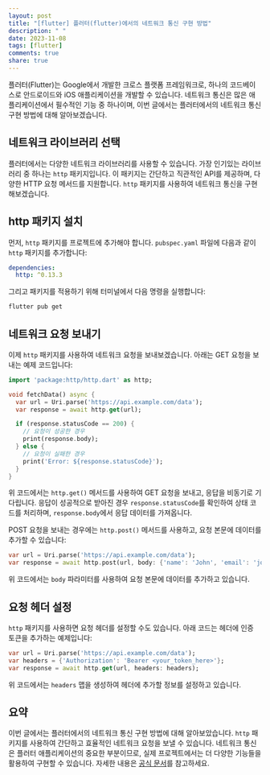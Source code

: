 ```yaml
---
layout: post
title: "[flutter] 플러터(flutter)에서의 네트워크 통신 구현 방법"
description: " "
date: 2023-11-08
tags: [flutter]
comments: true
share: true
---
```


플러터(Flutter)는 Google에서 개발한 크로스 플랫폼 프레임워크로, 하나의 코드베이스로 안드로이드와 iOS 애플리케이션을 개발할 수 있습니다. 네트워크 통신은 많은 애플리케이션에서 필수적인 기능 중 하나이며, 이번 글에서는 플러터에서의 네트워크 통신 구현 방법에 대해 알아보겠습니다.

## 네트워크 라이브러리 선택

플러터에서는 다양한 네트워크 라이브러리를 사용할 수 있습니다. 가장 인기있는 라이브러리 중 하나는 `http` 패키지입니다. 이 패키지는 간단하고 직관적인 API를 제공하며, 다양한 HTTP 요청 메서드를 지원합니다. `http` 패키지를 사용하여 네트워크 통신을 구현해보겠습니다.

## http 패키지 설치

먼저, `http` 패키지를 프로젝트에 추가해야 합니다. `pubspec.yaml` 파일에 다음과 같이 `http` 패키지를 추가합니다:

```yaml
dependencies:
  http: ^0.13.3
```

그리고 패키지를 적용하기 위해 터미널에서 다음 명령을 실행합니다:

```bash
flutter pub get
```

## 네트워크 요청 보내기

이제 `http` 패키지를 사용하여 네트워크 요청을 보내보겠습니다. 아래는 GET 요청을 보내는 예제 코드입니다:

```dart
import 'package:http/http.dart' as http;

void fetchData() async {
  var url = Uri.parse('https://api.example.com/data');
  var response = await http.get(url);

  if (response.statusCode == 200) {
    // 요청이 성공한 경우
    print(response.body);
  } else {
    // 요청이 실패한 경우
    print('Error: ${response.statusCode}');
  }
}
```

위 코드에서는 `http.get()` 메서드를 사용하여 GET 요청을 보내고, 응답을 비동기로 기다립니다. 응답이 성공적으로 받아진 경우 `response.statusCode`를 확인하여 상태 코드를 처리하며, `response.body`에서 응답 데이터를 가져옵니다.

POST 요청을 보내는 경우에는 `http.post()` 메서드를 사용하고, 요청 본문에 데이터를 추가할 수 있습니다:

```dart
var url = Uri.parse('https://api.example.com/data');
var response = await http.post(url, body: {'name': 'John', 'email': 'john@example.com'});
```

위 코드에서는 `body` 파라미터를 사용하여 요청 본문에 데이터를 추가하고 있습니다.

## 요청 헤더 설정

`http` 패키지를 사용하면 요청 헤더를 설정할 수도 있습니다. 아래 코드는 헤더에 인증 토큰을 추가하는 예제입니다:

```dart
var url = Uri.parse('https://api.example.com/data');
var headers = {'Authorization': 'Bearer <your_token_here>'};
var response = await http.get(url, headers: headers);
```

위 코드에서는 `headers` 맵을 생성하여 헤더에 추가할 정보를 설정하고 있습니다.

## 요약

이번 글에서는 플러터에서의 네트워크 통신 구현 방법에 대해 알아보았습니다. `http` 패키지를 사용하여 간단하고 효율적인 네트워크 요청을 보낼 수 있습니다. 네트워크 통신은 플러터 애플리케이션의 중요한 부분이므로, 실제 프로젝트에서는 더 다양한 기능들을 활용하여 구현할 수 있습니다. 자세한 내용은 [공식 문서](https://pub.dev/packages/http)를 참고하세요.
